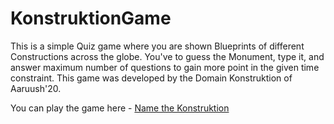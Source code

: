 # KonstruktionGame
This is a simple Quiz game where you are shown Blueprints of different Constructions across the globe. You've to guess the Monument, type it, and answer maximum number of questions to gain more point in the given time constraint. This game was developed by the Domain Konstruktion of Aaruush'20.

You can play the game here - [Name the Konstruktion](https://arnab4srk.github.io/KonstruktionGame/)
